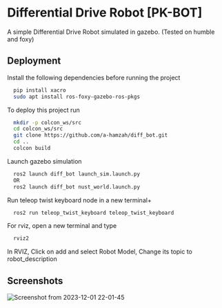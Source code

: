 
# Differential Drive Robot [PK-BOT]

A simple Differential Drive Robot simulated in gazebo.
(Tested on humble and foxy)




## Deployment

Install the following dependencies before running the project

```bash
  pip install xacro
  sudo apt install ros-foxy-gazebo-ros-pkgs
```

To deploy this project run

```bash
  mkdir -p colcon_ws/src
  cd colcon_ws/src
  git clone https://github.com/a-hamzah/diff_bot.git
  cd ..
  colcon build
```

Launch gazebo simulation

```bash
  ros2 launch diff_bot launch_sim.launch.py
  OR
  ros2 launch diff_bot nust_world.launch.py
```

Run teleop twist keyboard node in a new terminal+

```bash
  ros2 run teleop_twist_keyboard teleop_twist_keyboard
```

For rviz, open a new terminal and type

```bash
  rviz2
```
In RVIZ, Click on add and select Robot Model, Change its topic to robot_description

## Screenshots

![Screenshot from 2023-12-01 22-01-45](https://github.com/a-hamzah/diff_bot/assets/25130682/13536e3a-82b3-4dde-9bb0-2494d180ec17)
